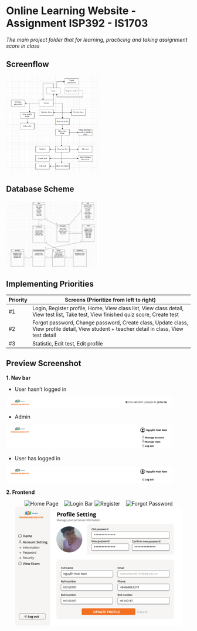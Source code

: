# Online Learning Website - Assignment ISP392 - IS1703
*The main project folder that for learning, practicing and taking assignment score in class*
## Screenflow
  <img  src="https://github.com/unclecatvn/ISP392/blob/main/screenflow/screenflow.png"  alt="Screenflow"  width="50%"></img>
## Database Scheme
<img  src="https://github.com/unclecatvn/ISP392/blob/main/database/database.jpg"  alt="Database"  width="50%"></img>
## Implementing Priorities
| Priority  | Screens (Prioritize from left to right)  |
| ------------- | ------------- |
| #1  | Login, Register profile, Home, View class list, View class detail, View test list, Take test, View finished quiz score, Create test  |
| #2  | Forgot password, Change password, Create class, Update class, View profile detail, View student + teacher detail in class, View test detail  |
| #3  | Statistic, Edit test, Edit profile  |
## Preview Screenshot
 **1. Nav bar**
 
 - User hasn’t logged in
<div><img  src="https://github.com/unclecatvn/ISP392/blob/main/preview/ISP_page-0006.jpg"  alt="User hasn’t logged in"  width="90%"></div>
 
 - Admin
<div><img  src="https://github.com/unclecatvn/ISP392/blob/main/preview/ISP_page-0007.jpg"  alt="View profile"  width="90%"></div>

 - User has logged in
<div><img  src="https://github.com/unclecatvn/ISP392/blob/main/preview/ISP_page-0008.jpg"  alt="View profile"  width="90%"></div>

**2. Frontend** 
<div  align="center">
  <img  src="https://github.com/unclecatvn/ISP392/blob/main/preview/ISP_page-0001.jpg"  alt="Home Page"  width="45%"></img> &nbsp;&nbsp; <img  src="https://github.com/unclecatvn/ISP392/blob/main/preview/ISP_page-0002.jpg"  alt="Login Bar"  width="45%"></img>
  <img  src="https://github.com/unclecatvn/ISP392/blob/main/preview/ISP_page-0003.jpg"  alt="Register"  width="45%"></img> &nbsp;&nbsp; <img  src="https://github.com/unclecatvn/ISP392/blob/main/preview/ISP_page-0004.jpg"  alt="Forgot Password"  width="45%"></img>
  <img  src="https://github.com/unclecatvn/ISP392/blob/main/preview/ISP_page-0005.jpg"  alt="View profile"  width="90%">
</div>
